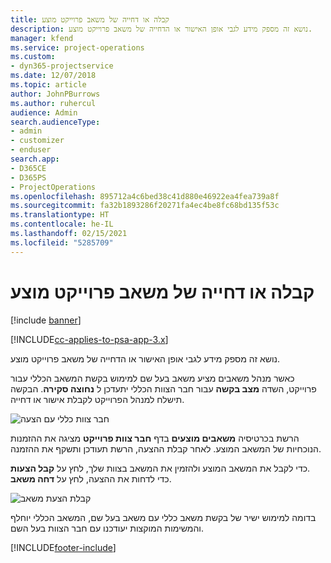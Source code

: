 ```yaml
---
title: קבלה או דחייה של משאב פרוייקט מוצע
description: נושא זה מספק מידע לגבי אופן האישור או הדחייה של משאב פרוייקט מוצע.
manager: kfend
ms.service: project-operations
ms.custom:
- dyn365-projectservice
ms.date: 12/07/2018
ms.topic: article
author: JohnPBurrows
ms.author: ruhercul
audience: Admin
search.audienceType:
- admin
- customizer
- enduser
search.app:
- D365CE
- D365PS
- ProjectOperations
ms.openlocfilehash: 895712a4c6bed38c41d880e46922ea4fea739a8f
ms.sourcegitcommit: fa32b1893286f20271fa4ec4be8fc68bd135f53c
ms.translationtype: HT
ms.contentlocale: he-IL
ms.lasthandoff: 02/15/2021
ms.locfileid: "5285709"
---
```

# <a name="accept-or-reject-a-proposed-project-resource"></a>קבלה או דחייה של משאב פרוייקט מוצע

[!include [banner](../includes/psa-now-project-operations.md)]

[!INCLUDE[cc-applies-to-psa-app-3.x](../includes/cc-applies-to-psa-app-3x.md)]

נושא זה מספק מידע לגבי אופן האישור או הדחייה של משאב פרוייקט מוצע.

כאשר מנהל משאבים מציע משאב בעל שם למימוש בקשת המשאב הכללי עבור פרוייקט, השדה **מצב בקשה** עבור חבר הצוות הכללי יתעדכן ל **נחוצה סקירה**. הבקשה תישלח למנהל הפרוייקט לקבלת אישור או דחייה.

![חבר צוות כללי עם הצעה](media/RM-how-to-19.png)

הרשת בכרטיסיה **משאבים מוצעים** בדף **חבר צוות פרוייקט** מציגה את ההזמנות הנוכחיות של המשאב המוצע. לאחר קבלת ההצעה, הרשת תעודכן ותשקף את ההזמנה. 

כדי לקבל את המשאב המוצע ולהזמין את המשאב בצוות שלך, לחץ על **קבל הצעות**.  
כדי לדחות את ההצעה, לחץ על **דחה משאב**.

![קבלת הצעת משאב](media/RM-how-to-20.png) 

בדומה למימוש ישיר של בקשת משאב כללי עם משאב בעל שם, המשאב הכללי יוחלף והמשימות המוקצות יעודכנו עם חבר הצוות בעל השם.


[!INCLUDE[footer-include](../includes/footer-banner.md)]